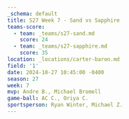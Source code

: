 ```yaml
---
_schema: default
title: S27 Week 7 - Sand vs Sapphire
teams-score:
  - team: _teams/s27-sand.md
    score: 24
  - team: _teams/s27-sapphire.md
    score: 35
location: _locations/carter-baron.md
field: '1'
date: 2024-10-27 10:45:00 -0400
season: 27
week: 7
mvp: Andre B., Michael Bromell
game-ball: AC C., Oriya C.
sportsperson: Ryan Winter, Michael Z.
---
```

